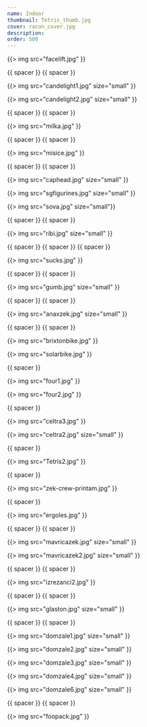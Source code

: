 ```yaml
---
name: Indoor
thumbnail: Tetris_thumb.jpg
cover: racun_cover.jpg
description: 
order: 500
---
```


{{> img src="facelift.jpg" }}

{{ spacer }} {{ spacer }}  

{{> img src="candelight1.jpg" size="small" }}

{{> img src="candelight2.jpg" size="small" }}

{{ spacer }} {{ spacer }}

{{> img src="milka.jpg" }}

{{ spacer }} {{ spacer }}

{{> img src="misice.jpg" }}

{{ spacer }} {{ spacer }}

{{> img src="caphead.jpg" size="small" }}

{{> img src="sgfigurines.jpg" size="small" }}

{{> img src="sova.jpg" size="small"}}

{{ spacer }} {{ spacer }} 

{{> img src="ribi.jpg" size="small" }}

{{ spacer }} {{ spacer }} {{ spacer }}

{{> img src="sucks.jpg" }}

{{ spacer }} {{ spacer }}

{{> img src="gumb.jpg" size="small" }}

{{ spacer }} {{ spacer }}

{{> img src="anaxzek.jpg" size="small" }}

{{ spacer }} {{ spacer }}

{{> img src="brixtonbike.jpg" }}

{{> img src="solarbike.jpg" }}

{{ spacer }}

{{> img src="four1.jpg" }}

{{> img src="four2.jpg" }}

{{ spacer }}

{{> img src="celtra3.jpg" }}

{{> img src="celtra2.jpg" size="small" }}

{{ spacer }}

{{> img src="Tetris2.jpg" }}

{{ spacer }}

{{> img src="zek-crew-printam.jpg" }}

{{ spacer }}

{{> img src="ergoles.jpg" }}

{{ spacer }} {{ spacer }}

{{> img src="mavricazek.jpg" size="small" }}

{{> img src="mavricazek2.jpg" size="small" }}

{{ spacer }} {{ spacer }}

{{> img src="izrezanci2.jpg" }}

{{ spacer }} {{ spacer }}

{{> img src="glaston.jpg" size="small" }}

{{ spacer }} {{ spacer }}

{{> img src="domzale1.jpg" size="small" }}

{{> img src="domzale2.jpg" size="small" }}

{{> img src="domzale3.jpg" size="small" }}

{{> img src="domzale4.jpg" size="small" }}

{{> img src="domzale6.jpg" size="small" }}

{{ spacer }} {{ spacer }}

{{> img src="foopack.jpg" }}